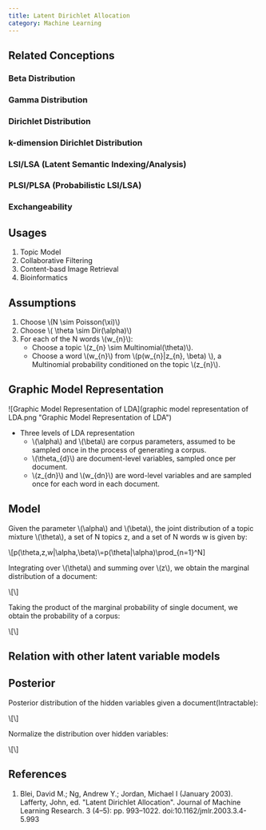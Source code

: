 ```yaml
---
title: Latent Dirichlet Allocation
category: Machine Learning
---
```

## Related Conceptions
### Beta Distribution
### Gamma Distribution
### Dirichlet Distribution
### k-dimension Dirichlet Distribution
### LSI/LSA (Latent Semantic Indexing/Analysis)
### PLSI/PLSA (Probabilistic LSI/LSA)
### Exchangeability

## Usages
1. Topic Model
2. Collaborative Filtering
3. Content-basd Image Retrieval
4. Bioinformatics

## Assumptions
1. Choose \\(N \\sim Poisson(\\xi)\\)
2. Choose \\( \\theta \\sim Dir(\\alpha)\\)
3. For each of the N words \\(w_{n}\\):
    - Choose a topic \\(z_{n} \\sim Multinomial(\\theta)\\).
    - Choose a word \\(w_{n}\\) from \\(p(w_{n}\|z_{n}, \\beta) \\), a Multinomial probability conditioned on the topic \\(z_{n}\\).

## Graphic Model Representation
![Graphic Model Representation of LDA](graphic model representation of LDA.png "Graphic Model Representation of LDA")
- Three levels of LDA representation
    - \\(\\alpha\\) and \\(\\beta\\) are corpus parameters, assumed to be sampled once in the process of generating a corpus.
    - \\(\\theta\_{d}\\) are document-level variables, sampled once per document.
    - \\(z_{dn}\\) and \\(w_{dn}\\) are word-level variables and are sampled once for each word in each document.

## Model
Given the parameter \\(\\alpha\\) and \\(\\beta\\), the joint distribution of a topic mixture \\(\\theta\\), a set of N topics z, and a set of N words w is given by:

\\[p(\\theta,z,w\|\\alpha,\\beta)\\=p(\\theta\|\\alpha)\\prod\_{n=1}\^N]

Integrating over \\(\\theta\\) and summing over \\(z\\), we obtain the marginal distribution of a document:

\\[\\]

Taking the product of the marginal probability of single document, we obtain the probability of a corpus:

\\[\\]

## Relation with other latent variable models

## Posterior
Posterior distribution of the hidden variables given a document(Intractable):

\\[\\]

Normalize the distribution over hidden variables:

\\[\\]

## References
1. Blei, David M.; Ng, Andrew Y.; Jordan, Michael I (January 2003). Lafferty, John, ed. "Latent Dirichlet Allocation". Journal of Machine Learning Research. 3 (4–5): pp. 993–1022. doi:10.1162/jmlr.2003.3.4-5.993
